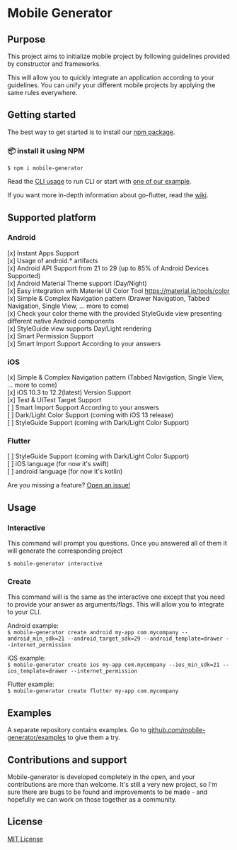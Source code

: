# Mobile Generator

## Purpose

This project aims to initialize mobile project by following guidelines provided by constructor and frameworks.

This will allow you to quickly integrate an application according to your guidelines. You can unify your different mobile projects by applying the same rules everywhere.

## Getting started

The best way to get started is to install our [npm package](https://www.npmjs.com/package/mobile-generator).

### :package: install it using NPM

`$ npm i mobile-generator`

Read the [CLI usage](https://github.com/mobile-generator/mobile-generator/mobile-generator) to run CLI or start with [one of our example](https://github.com/mobile-generator/examples).

If you want more in-depth information about go-flutter, read the [wiki](https://github.com/mobile-generator/mobile-generator/wiki).

## Supported platform

### Android

[x] Instant Apps Support  
[x] Usage of android.* artifacts  
[x] Android API Support from 21 to 29 (up to 85% of Android Devices Supported)  
[x] Android Material Theme support (Day/Night)  
[x] Easy integration with Materiel UI Color Tool https://material.io/tools/color  
[x] Simple & Complex Navigation pattern (Drawer Navigation, Tabbed Navigation, Single View, … more to come)  
[x] Check your color theme with the provided StyleGuide view presenting different native Android components  
[x] StyleGuide view supports Day/Light rendering  
[x] Smart Permission Support  
[x] Smart Import Support According to your answers  

### iOS

[x]  Simple & Complex Navigation pattern (Tabbed Navigation, Single View, … more to come)  
[x] iOS 10.3 to 12.2(latest) Version Support  
[x] Test & UITest Target Support  
[ ] Smart Import Support According to your answers  
[ ] Dark/Light Color Support (coming with iOS 13 release)  
[ ] StyleGuide Support (coming with Dark/Light Color Support)  

### Flutter

[ ] StyleGuide Support (coming with Dark/Light Color Support)  
[ ] iOS language (for now it's swift)  
[ ] android language (for now it's kotlin)  


Are you missing a feature? [Open an issue!](https://github.com/mobile-generator/mobile-generator/issues/new)

## Usage

### Interactive

This command will prompt you questions. Once you answered all of them it will generate the corresponding project

`$ mobile-generator interactive`  

### Create

This command will is the same as the interactive one except that you need to provide your answer as arguments/flags.
This will allow you to integrate to your CLI.

Android example:  
`$ mobile-generator create android my-app com.mycompany --android_min_sdk=21 --android_target_sdk=29 --android_template=drawer --internet_permission`

iOS example:  
`$ mobile-generator create ios my-app com.mycompany --ios_min_sdk=21 --ios_template=drawer --internet_permission`

Flutter example:  
`$ mobile-generator create flutter my-app com.mycompany`

## Examples

A separate repository contains examples. Go to [github.com/mobile-generator/examples](https://github.com/mobile-generator/examples) to give them a try.

## Contributions and support

Mobile-generator is developed completely in the open, and your contributions are more than welcome. It's still a very new project, so I'm sure there are bugs to be found and improvements to be made - and hopefully we can work on those together as a community.

## License

[MIT License](LICENSE)
